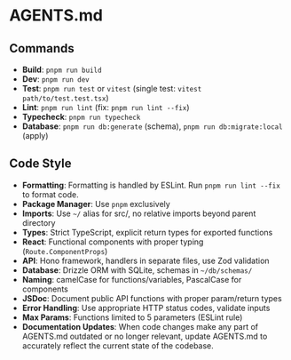 # AGENTS.md

## Commands
- **Build**: `pnpm run build`
- **Dev**: `pnpm run dev`
- **Test**: `pnpm run test` or `vitest` (single test: `vitest path/to/test.test.tsx`)
- **Lint**: `pnpm run lint` (fix: `pnpm run lint --fix`)
- **Typecheck**: `pnpm run typecheck`
- **Database**: `pnpm run db:generate` (schema), `pnpm run db:migrate:local` (apply)

## Code Style
- **Formatting**: Formatting is handled by ESLint. Run `pnpm run lint --fix` to format code.
- **Package Manager**: Use `pnpm` exclusively
- **Imports**: Use `~/` alias for src/, no relative imports beyond parent directory
- **Types**: Strict TypeScript, explicit return types for exported functions
- **React**: Functional components with proper typing (`Route.ComponentProps`)
- **API**: Hono framework, handlers in separate files, use Zod validation
- **Database**: Drizzle ORM with SQLite, schemas in `~/db/schemas/`
- **Naming**: camelCase for functions/variables, PascalCase for components
- **JSDoc**: Document public API functions with proper param/return types
- **Error Handling**: Use appropriate HTTP status codes, validate inputs
- **Max Params**: Functions limited to 5 parameters (ESLint rule)
- **Documentation Updates**: When code changes make any part of AGENTS.md outdated or no longer relevant, update AGENTS.md to accurately reflect the current state of the codebase.